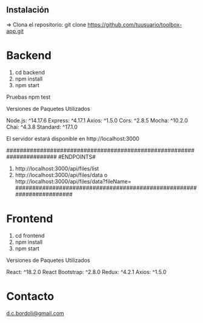 
## Instalación

=> Clona el repositorio:
   git clone https://github.com/tuusuario/toolbox-app.git

# Backend

1. cd backend
2. npm install
3. npm start

Pruebas
npm test

Versiones de Paquetes Utilizados

Node.js: ^14.17.6
Express: ^4.17.1
Axios: ^1.5.0
Cors: ^2.8.5
Mocha: ^10.2.0
Chai: ^4.3.8
Standard: ^17.1.0

El servidor estará disponible en http://localhost:3000

#######################################################################
#ENDPOINTS#
1) http://localhost:3000/api/files/list
2) http://localhost:3000/api/files/data o http://localhost:3000/api/files/data?fileName=<Nombre del archivo>
#######################################################################

# Frontend

1. cd frontend
2. npm install
3. npm start

Versiones de Paquetes Utilizados

React: ^18.2.0
React Bootstrap: ^2.8.0
Redux: ^4.2.1
Axios: ^1.5.0

# Contacto

d.c.bordoli@gmail.com


